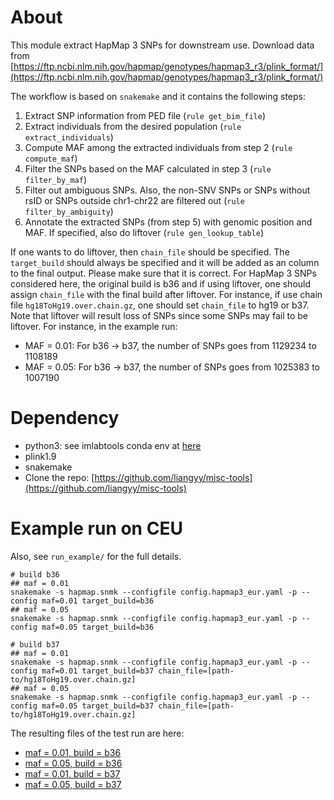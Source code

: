 # About

This module extract HapMap 3 SNPs for downstream use.
Download data from [https://ftp.ncbi.nlm.nih.gov/hapmap/genotypes/hapmap3_r3/plink_format/](https://ftp.ncbi.nlm.nih.gov/hapmap/genotypes/hapmap3_r3/plink_format/)

The workflow is based on `snakemake` and it contains the following steps:
1. Extract SNP information from PED file (`rule get_bim_file`)
2. Extract individuals from the desired population (`rule extract_individuals`)
3. Compute MAF among the extracted individuals from step 2 (`rule compute_maf`)
4. Filter the SNPs based on the MAF calculated in step 3 (`rule filter_by_maf`)
5. Filter out ambiguous SNPs. Also, the non-SNV SNPs or SNPs without rsID or SNPs outside chr1-chr22 are filtered out (`rule filter_by_ambiguity`)
6. Annotate the extracted SNPs (from step 5) with genomic position and MAF. If specified, also do liftover (`rule gen_lookup_table`)

If one wants to do liftover, then `chain_file` should be specified.
The `target_build` should always be specified and it will be added as an column to the final output. 
Please make sure that it is correct. 
For HapMap 3 SNPs considered here, the original build is b36 and if using liftover, one should assign `chain_file` with the final build after liftover. 
For instance, if use chain file `hg18ToHg19.over.chain.gz`, one should set `chain_file` to hg19 or b37.
Note that liftover will result loss of SNPs since some SNPs may fail to be liftover.
For instance, in the example run:
* MAF = 0.01: For b36 -> b37, the number of SNPs goes from 1129234 to 1108189 
* MAF = 0.05: For b36 -> b37, the number of SNPs goes from 1025383 to 1007190

# Dependency 

* python3: see imlabtools conda env at [here](https://github.com/hakyimlab/MetaXcan#example-conda-environment-setup)
* plink1.9
* snakemake
* Clone the repo: [https://github.com/liangyy/misc-tools](https://github.com/liangyy/misc-tools)

# Example run on CEU

Also, see `run_example/` for the full details.

```
# build b36
## maf = 0.01
snakemake -s hapmap.snmk --configfile config.hapmap3_eur.yaml -p --config maf=0.01 target_build=b36
## maf = 0.05
snakemake -s hapmap.snmk --configfile config.hapmap3_eur.yaml -p --config maf=0.05 target_build=b36

# build b37
## maf = 0.01
snakemake -s hapmap.snmk --configfile config.hapmap3_eur.yaml -p --config maf=0.01 target_build=b37 chain_file=[path-to/hg18ToHg19.over.chain.gz]
## maf = 0.05
snakemake -s hapmap.snmk --configfile config.hapmap3_eur.yaml -p --config maf=0.05 target_build=b37 chain_file=[path-to/hg18ToHg19.over.chain.gz]
```

The resulting files of the test run are here: 
* [maf = 0.01, build = b36](https://uchicago.box.com/s/ewbr5i2ye5zd2o8ny2rcxlro532at4ui)
* [maf = 0.05, build = b36](https://uchicago.box.com/s/gzanqljws8nhsgdqzo62m9nandydknqe)
* [maf = 0.01, build = b37](https://uchicago.box.com/s/1olk17k8xelbs5mcqesb0zeotb7hhemd)
* [maf = 0.05, build = b37](https://uchicago.box.com/s/v01qas475lnxl8sysezwg4vthq7kw51q) 

